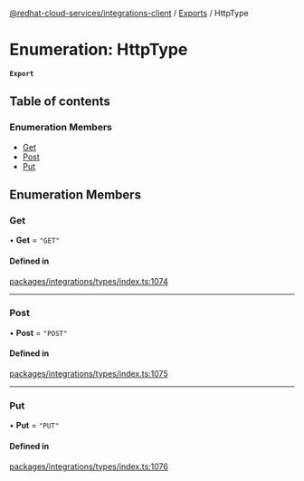 [@redhat-cloud-services/integrations-client](../README.md) / [Exports](../modules.md) / HttpType

# Enumeration: HttpType

**`Export`**

## Table of contents

### Enumeration Members

- [Get](HttpType.md#get)
- [Post](HttpType.md#post)
- [Put](HttpType.md#put)

## Enumeration Members

### Get

• **Get** = ``"GET"``

#### Defined in

[packages/integrations/types/index.ts:1074](https://github.com/mkholjuraev/javascript-clients/blob/master/packages/integrations/types/index.ts#L1074)

___

### Post

• **Post** = ``"POST"``

#### Defined in

[packages/integrations/types/index.ts:1075](https://github.com/mkholjuraev/javascript-clients/blob/master/packages/integrations/types/index.ts#L1075)

___

### Put

• **Put** = ``"PUT"``

#### Defined in

[packages/integrations/types/index.ts:1076](https://github.com/mkholjuraev/javascript-clients/blob/master/packages/integrations/types/index.ts#L1076)
